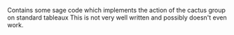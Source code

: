 Contains some sage code which implements the action of the cactus group on standard tableaux
This is not very well written and possibly doesn't even work.